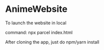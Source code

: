 # AnimeWebsite

To launch the website in local

command:
npx parcel index.html

After cloning the app, just do npm/yarn install

